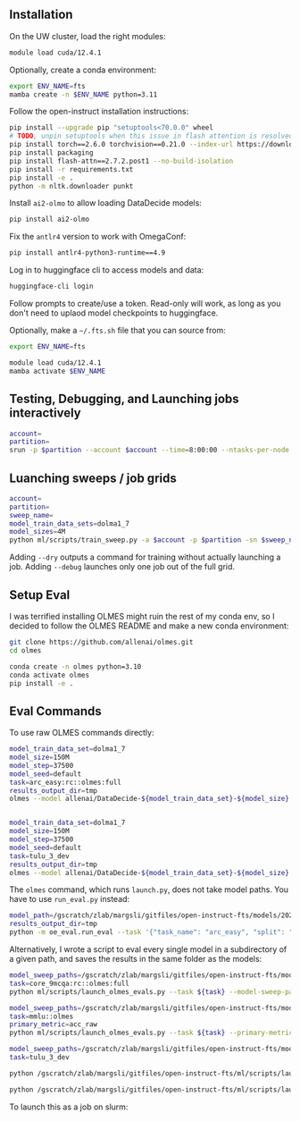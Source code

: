 ## Installation

On the UW cluster, load the right modules:

```bash
module load cuda/12.4.1
```

Optionally, create a conda environment:
```bash
export ENV_NAME=fts
mamba create -n $ENV_NAME python=3.11
```

Follow the open-instruct installation instructions:
```bash
pip install --upgrade pip "setuptools<70.0.0" wheel 
# TODO, unpin setuptools when this issue in flash attention is resolved
pip install torch==2.6.0 torchvision==0.21.0 --index-url https://download.pytorch.org/whl/cu124
pip install packaging
pip install flash-attn==2.7.2.post1 --no-build-isolation
pip install -r requirements.txt
pip install -e .
python -m nltk.downloader punkt
```

Install `ai2-olmo` to allow loading DataDecide models:
```bash
pip install ai2-olmo
```

Fix the `antlr4` version to work with OmegaConf:
```bash
pip install antlr4-python3-runtime==4.9
```

Log in to huggingface cli to access models and data:
```bash
huggingface-cli login 
```
Follow prompts to create/use a token. 
Read-only will work, as long as you don't need to uplaod model checkpoints to huggingface.

Optionally, make a `~/.fts.sh` file that you can source from:
```bash
export ENV_NAME=fts

module load cuda/12.4.1
mamba activate $ENV_NAME
```

## Testing, Debugging, and Launching jobs interactively

```bash
account=
partition=
srun -p $partition --account $account --time=8:00:00 --ntasks-per-node 2 --gpus=2 --cpus-per-task 5 --pty /bin/bash
```

## Luanching sweeps / job grids

```bash
account=
partition=
sweep_name=
model_train_data_sets=dolma1_7
model_sizes=4M
python ml/scripts/train_sweep.py -a $account -p $partition -sn $sweep_name --model-size $model_sizes --model-train-data-sets $model_train_data_sets
```
Adding `--dry` outputs a command for training without actually launching a job. 
Adding `--debug` launches only one job out of the full grid.

## Setup Eval

I was terrified installing OLMES might ruin the rest of my conda env, so I decided to follow the OLMES README and make a new conda environment:
```bash
git clone https://github.com/allenai/olmes.git
cd olmes

conda create -n olmes python=3.10
conda activate olmes
pip install -e .
```

## Eval Commands

To use raw OLMES commands directly:
```bash
model_train_data_set=dolma1_7
model_size=150M
model_step=37500
model_seed=default
task=arc_easy:rc::olmes:full
results_output_dir=tmp
olmes --model allenai/DataDecide-${model_train_data_set}-${model_size} --revision step${model_step}-seed-${model_seed} --task ${task} --output-dir ${results_output_dir}


model_train_data_set=dolma1_7
model_size=150M
model_step=37500
model_seed=default
task=tulu_3_dev
results_output_dir=tmp
olmes --model allenai/DataDecide-${model_train_data_set}-${model_size} --revision step${model_step}-seed-${model_seed} --task ${task} --output-dir ${results_output_dir} --model-args '{"chat_template": "tulu"}'

```

The `olmes` command, which runs `launch.py`, does not take model paths. You have to use `run_eval.py` instead: 
```bash
model_path=/gscratch/zlab/margsli/gitfiles/open-instruct-fts/models/2025_08_22-10_29_43_test_finetune_DD-dolma1_7-4M/model/2025_08_22-10_29_43_test_finetune_DD-dolma1_7-90M_1Mtx10_--learning_rate=5e-07
results_output_dir=tmp
python -m oe_eval.run_eval --task '{"task_name": "arc_easy", "split": "test", "primary_metric": "acc_per_char", "num_shots": 5, "limit": 1000000000000, "fewshot_source": "OLMES:ARC-Easy", "metadata": {"description": "ARC-Easy (RC) using OLMES-v0.1", "regimes": ["OLMES-v0.1"], "alias": "arc_easy:rc::olmes"}}' --output-dir $results_output_dir --save-raw-requests true --num-workers 1 --model-path ${model_path}

```

Alternatively, I wrote a script to eval every single model in a subdirectory of a given path, and saves the results in the same folder as the models:
```bash
model_sweep_paths=/gscratch/zlab/margsli/gitfiles/open-instruct-fts/models/2025_08_21-15_03_00_test_finetune_DD-dolma1_7-4M_main,/gscratch/zlab/margsli/gitfiles/open-instruct-fts/models/2025_08_21-15_03_00_test_finetune_DD-dolma1_7-10M_main,/gscratch/zlab/margsli/gitfiles/open-instruct-fts/models/2025_08_21-15_03_00_test_finetune_DD-dolma1_7-60M_main,/gscratch/zlab/margsli/gitfiles/open-instruct-fts/models/2025_08_21-15_03_00_test_finetune_DD-dolma1_7-150M_main
task=core_9mcqa:rc::olmes:full
python ml/scripts/launch_olmes_evals.py --task ${task} --model-sweep-paths ${model_sweep_paths} --use-all-ckpts

model_sweep_paths=/gscratch/zlab/margsli/gitfiles/open-instruct-fts/models/2025_08_21-15_03_00_test_finetune_DD-dolma1_7-150M_main
task=mmlu::olmes
primary_metric=acc_raw
python ml/scripts/launch_olmes_evals.py --task ${task} --primary-metric acc_raw --model-sweep-paths ${model_sweep_paths} --use-all-ckpts

model_sweep_paths=/gscratch/zlab/margsli/gitfiles/open-instruct-fts/models/2025_08_21-15_03_00_test_finetune_DD-dolma1_7-150M_main
task=tulu_3_dev

python /gscratch/zlab/margsli/gitfiles/open-instruct-fts/ml/scripts/launch_olmes_evals.py --task tulu_3_dev --models allenai/DataDecide-dolma1_7-4M:step5725-seed-default,allenai/DataDecide-dolma1_7-10M:step15117-seed-default,allenai/DataDecide-dolma1_7-60M:step29042-seed-default,allenai/DataDecide-dolma1_7-150M:step37500-seed-default --use-all-ckpts --model-args chat_template=tulu --output-dir /gscratch/zlab/margsli/gitfiles/open-instruct-fts/models/_eval_results

python /gscratch/zlab/margsli/gitfiles/open-instruct-fts/ml/scripts/launch_olmes_evals.py --task tulu_3_dev --model-paths /gscratch/zlab/margsli/gitfiles/open-instruct-fts/models/2025_08_21-15_03_00_test_finetune_DD-dolma1_7-4M_main/models/ --use-all-ckpts --model-args chat_template=tulu --output-dir /gscratch/zlab/margsli/gitfiles/open-instruct-fts/models/_eval_results
```
To launch this as a job on slurm:
```bash

```
